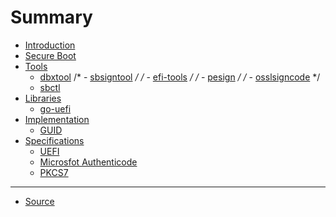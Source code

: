 # Summary

- [Introduction](index.md)
- [Secure Boot](secureboot/README.md)
- [Tools]()
    - [dbxtool](tools/dbxtool.md)
    /* - [sbsigntool](tools/build.md) */
    /* - [efi-tools](tools/watch.md) */
    /* - [pesign](tools/serve.md) */
    /* - [osslsigncode](tools/test.md) */
    - [sbctl](tools/sbctl.md)
- [Libraries]()
    - [go-uefi](libraries/go-uefi.md)
- [Implementation](uefi/README.md)
    - [GUID](uefi/guid.md)
- [Specifications](uefi/README.md)
    - [UEFI]()
    - [Microsfot Authenticode]()
    - [PKCS7]()
-------------------
- [Source](https://github.com/Foxboron/secureboot.dev)
